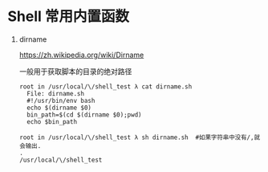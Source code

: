# Shell 常用内置函数

1. dirname

   https://zh.wikipedia.org/wiki/Dirname
   
   一般用于获取脚本的目录的绝对路径
   
   ```
   root in /usr/local/\/shell_test λ cat dirname.sh 
     File: dirname.sh
     #!/usr/bin/env bash
     echo $(dirname $0)
     bin_path=$(cd $(dirname $0);pwd)
     echo $bin_path                                                       
                                             
   root in /usr/local/\/shell_test λ sh dirname.sh  #如果字符串中没有/,就会输出.
   .
   /usr/local/\/shell_test                    
   ```
   
   